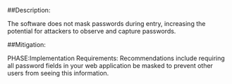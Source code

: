 ##Description:

The software does not mask passwords during entry, increasing the potential for attackers to observe and capture passwords.



##Mitigation:


PHASE:Implementation Requirements:
Recommendations include requiring all password fields in your web application be masked to prevent other users from seeing this information.

